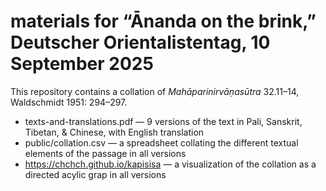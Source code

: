 # materials for “Ānanda on the brink,” Deutscher Orientalistentag, 10 September 2025

This repository contains a collation of _Mahāparinirvāṇasūtra_ 32.11–14, Waldschmidt 1951: 294–297.

* texts-and-translations.pdf ― 9 versions of the text in Pali, Sanskrit, Tibetan, & Chinese, with English translation
* public/collation.csv ― a spreadsheet collating the different textual elements of the passage in all versions
* https://chchch.github.io/kapisisa ― a visualization of the collation as a directed acylic grap in all versions
